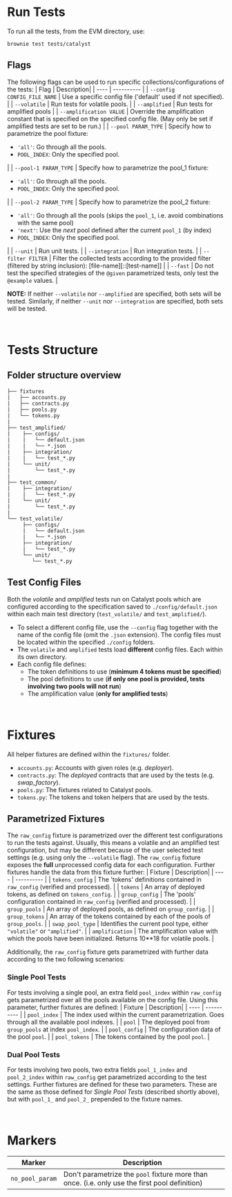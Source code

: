 # Run Tests
To run all the tests, from the EVM directory, use:
```
brownie test tests/catalyst
```

## Flags
The following flags can be used to run specific collections/configurations of the tests:
| Flag                           | Description|
| ----                           | ---------- |
| `--config CONFIG_FILE_NAME`    | Use a specific config file ('default' used if not specified).  |
| `--volatile`                   | Run tests for volatile pools.  |
| `--amplified`                  | Run tests for amplified pools  |
| `--amplification VALUE` | Override the amplification constant that is specified on the specified config file. (May only be set if amplified tests are set to be run.)  |
| `--pool PARAM_TYPE` | Specify how to parametrize the pool fixture:<ul><li>`'all'`: Go through all the pools.</li><li>`POOL_INDEX`: Only the specified pool.</li></ul>  |
| `--pool-1 PARAM_TYPE` | Specify how to parametrize the pool_1 fixture:<ul><li>`'all'`: Go through all the pools.</li><li>`POOL_INDEX`: Only the specified pool.</li></ul>  |
| `--pool-2 PARAM_TYPE` | Specify how to parametrize the pool_2 fixture:<ul><li>`'all'`: Go through all the pools (skips the `pool_1`, i.e. avoid combinations with the same pool)</li><li>`'next'`: Use the *next* pool defined after the current `pool_1` (by index)</li><li>`POOL_INDEX`: Only the specified pool.</li></ul>  |
| `--unit`                       | Run unit tests.  |
| `--integration`                | Run integration tests.  |
| `--filter FILTER`              | Filter the collected tests according to the provided filter (filtered by string inclusion): [file-name][::[test-name]] |
| `--fast`                       | Do not test the specified strategies of the `@given` parametrized tests, only test the `@example` values. |

**NOTE:** If neither `--volatile` nor `--amplified` are specified, both sets will be tested. Similarly, if neither `--unit` nor `--integration` are specified, both sets will be tested.

<br/>

# Tests Structure
## Folder structure overview
```
├── fixtures
|   ├── accounts.py
|   ├── contracts.py
|   ├── pools.py
|   └── tokens.py
|
├── test_amplified/
|    ├── configs/
|    |   └── default.json
|    |   └── *.json
|    ├── integration/
|    |   └── test_*.py
|    └── unit/
|        └── test_*.py
|
├── test_common/
|    ├── integration/
|    |   └── test_*.py
|    └── unit/
|        └── test_*.py
|
└── test_volatile/
     ├── configs/
     |   └── default.json
     |   └── *.json
     ├── integration/
     |   └── test_*.py
     └── unit/
        └── test_*.py
```

## Test Config Files
Both the *volatile* and *amplified* tests run on Catalyst pools which are configured according to the specification saved to `./config/default.json` within each main test directory (`test_volatile/` and `test_amplified/`).
- To select a different config file, use the `--config` flag together with the name of the config file (omit the `.json` extension). The config files must be located within the specified `./config` folders.
- The `volatile` and `amplified` tests load **different** config files. Each within its own directory.
- Each config file defines:
    - The token definitions to use (**minimum 4 tokens must be specified**)
    - The pool definitions to use (**if only one pool is provided, tests involving two pools will not run**)
    - The amplification value (**only for amplified tests**)

<br/>

# Fixtures
All helper fixtures are defined within the `fixtures/` folder.
- `accounts.py`: Accounts with given roles (e.g. *deployer*).
- `contracts.py`: The *deployed* contracts that are used by the tests (e.g. *swap_factory*).
- `pools.py`: The fixtures related to Catalyst pools. 
- `tokens.py`: The tokens and token helpers that are used by the tests.
## Parametrized Fixtures
The `raw_config` fixture is parametrized over the different test configurations to run the tests against. Usually, this means a volatile and an amplified test configuration, but may be different because of the user selected test settings (e.g. using only the `--volatile` flag). The `raw_config` fixture exposes the **full** unprocessed config data for each configuration. Further fixtures handle the data from this fixture further:
| Fixture           | Description|
| ----              | ---------- |
| `tokens_config`   | The 'tokens' definitions contained in `raw_config` (verified and processed). |
| `tokens`          | An array of deployed tokens, as defined on `tokens_config`. |
| `group_config`    | The 'pools' configuration contained in `raw_config` (verified and processed). |
| `group_pools`     | An array of deployed pools, as defined on `group_config`. |
| `group_tokens`    | An array of the tokens contained by each of the pools of `group_pools`. |
| `swap_pool_type`  | Identifies the current pool type, either `"volatile"` or `"amplified"`. |
| `amplification`   | The amplification value with which the pools have been initialized. Returns 10**18 for volatile pools. |

Additionally, the `raw_config` fixture gets parametrized with further data according to the two following scenarios:
### Single Pool Tests
For tests involving a single pool, an extra field `pool_index` within `raw_config` gets parametrized over all the pools available on the config file. Using this parameter, further fixtures are defined:
| Fixture           | Description|
| ----              | ---------- |
| `pool_index`        | The index used within the current parametrization. Goes through all the available pool indexes. |
| `pool`              | The deployed pool from `group_pools` at index `pool_index`. |
| `pool_config`       | The configuration data of the pool `pool`. |
| `pool_tokens`       | The tokens contained by the pool `pool`. |
### Dual Pool Tests
For tests involving two pools, two extra fields `pool_1_index` and `pool_2_index` within `raw_config` get parametrized according to the test settings. Further fixtures are defined for these two parameters. These are the same as those defined for *Single Pool Tests* (described shortly above), but with `pool_1_` and `pool_2_` prepended to the fixture names.

<br/>

# Markers
| Marker           | Description|
| ----              | ---------- |
| `no_pool_param`   | Don't parametrize the `pool` fixture more than once. (i.e. only use the first pool definition)